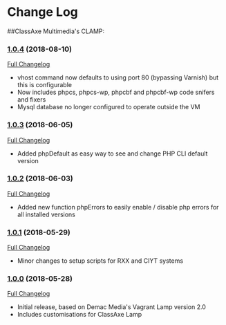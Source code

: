 # Change Log
##ClassAxe Multimedia's CLAMP:

### [1.0.4](https://github.com/classaxe/clamp/tree/1.0.4) (2018-08-10)
[Full Changelog](https://github.com/classaxe/clamp/compare/1.0.4...1.0.3)
- vhost command now defaults to using port 80 (bypassing Varnish) but this is configurable
- Now includes phpcs, phpcs-wp, phpcbf and phpcbf-wp code snifers and fixers
- Mysql database no longer configured to operate outside the VM

### [1.0.3](https://github.com/classaxe/clamp/tree/1.0.3) (2018-06-05)
[Full Changelog](https://github.com/classaxe/clamp/compare/1.0.3...1.0.2)
- Added phpDefault as easy way to see and change PHP CLI default version

### [1.0.2](https://github.com/classaxe/clamp/tree/1.0.2) (2018-06-03)
[Full Changelog](https://github.com/classaxe/clamp/compare/1.0.2...1.0.1)
- Added new function phpErrors to easily enable / disable php errors for all installed versions

### [1.0.1](https://github.com/classaxe/clamp/tree/1.0.1) (2018-05-29)
[Full Changelog](https://github.com/classaxe/clamp/compare/1.0.1...1.0.0)
- Minor changes to setup scripts for RXX and CIYT systems

### [1.0.0](https://github.com/classaxe/clamp/tree/1.0.0) (2018-05-28)
[Full Changelog](https://github.com/classaxe/clamp/compare/1.0.0...1.0.0)
- Initial release, based on Demac Media's Vagrant Lamp version 2.0
- Includes customisations for ClassAxe Lamp
